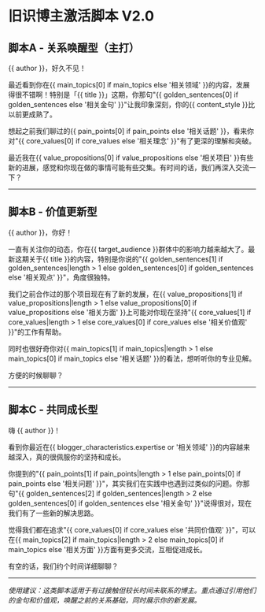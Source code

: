 # 旧识博主激活脚本 V2.0

## 脚本A - 关系唤醒型（主打）

{{ author }}，好久不见！

最近看到你在{{ main_topics[0] if main_topics else '相关领域' }}的内容，发展得很不错啊！特别是「{{ title }}」这期，你那句"{{ golden_sentences[0] if golden_sentences else '相关金句' }}"让我印象深刻，你的{{ content_style }}比以前更成熟了。

想起之前我们聊过的{{ pain_points[0] if pain_points else '相关话题' }}，看来你对"{{ core_values[0] if core_values else '相关理念' }}"有了更深的理解和突破。

最近我在{{ value_propositions[0] if value_propositions else '相关项目' }}有些新的进展，感觉和你现在做的事情可能有些交集。有时间的话，我们再深入交流一下？

---

## 脚本B - 价值更新型

{{ author }}，你好！

一直有关注你的动态，你在{{ target_audience }}群体中的影响力越来越大了。最新这期关于{{ title }}的内容，特别是你说的"{{ golden_sentences[1] if golden_sentences|length > 1 else golden_sentences[0] if golden_sentences else '相关观点' }}"，角度很独特。

我们之前合作过的那个项目现在有了新的发展，在{{ value_propositions[1] if value_propositions|length > 1 else value_propositions[0] if value_propositions else '相关方面' }}上可能对你现在坚持"{{ core_values[1] if core_values|length > 1 else core_values[0] if core_values else '相关价值观' }}"的工作有帮助。

同时也很好奇你对{{ main_topics[1] if main_topics|length > 1 else main_topics[0] if main_topics else '相关话题' }}的看法，想听听你的专业见解。

方便的时候聊聊？

---

## 脚本C - 共同成长型

嗨 {{ author }}！

看到你最近在{{ blogger_characteristics.expertise or '相关领域' }}的内容越来越深入，真的很佩服你的坚持和成长。

你提到的"{{ pain_points[1] if pain_points|length > 1 else pain_points[0] if pain_points else '相关问题' }}"，其实我们在实践中也遇到过类似的问题。你那句"{{ golden_sentences[2] if golden_sentences|length > 2 else golden_sentences[0] if golden_sentences else '相关金句' }}"说得很对，现在我们有了一些新的解决思路。

觉得我们都在追求"{{ core_values[0] if core_values else '共同价值观' }}"，可以在{{ main_topics[2] if main_topics|length > 2 else main_topics[0] if main_topics else '相关方面' }}方面有更多交流，互相促进成长。

有空的话，我们约个时间详细聊聊？

---

*使用建议：这类脚本适用于有过接触但较长时间未联系的博主。重点通过引用他们的金句和价值观，唤醒之前的关系基础，同时展示你的新发展。*